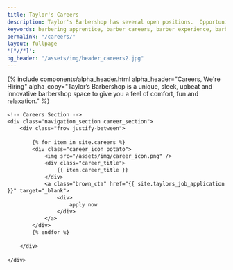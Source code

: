 ```yaml
---
title: Taylor's Careers
description: Taylor's Barbershop has several open positions.  Opportunities to be a barber, barbering stylist, shop manager and more.
keywords: barbering apprentice, barber careers, barber experience, barbering, beard, kids barber, womens barber, shape up, trim, hair color
permalink: "/careers/"
layout: fullpage
'["//"]': 
bg_header: "/assets/img/header_careers2.jpg"
---
```


<div class="fullpage_wrapper">
    {%  include components/alpha_header.html
        alpha_header="Careers, We're Hiring"
        alpha_copy="Taylor’s Barbershop is a unique, sleek, upbeat and innovative barbershop space to give you a feel of comfort, fun and relaxation."
    %}

    <!-- Careers Section -->
    <div class="navigation_section career_section">
        <div class="frow justify-between">

            {% for item in site.careers %}
            <div class="career_icon potato">
                <img src="/assets/img/career_icon.png" />
                <div class="career_title">
                    {{ item.career_title }}
                </div>
                <a class="brown_cta" href="{{ site.taylors_job_application }}" target="_blank">
                    <div>
                        apply now
                    </div>
                </a>
            </div>
            {% endfor %}

        </div>

    </div>
</div>
